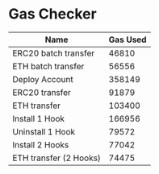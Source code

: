 # Gas Checker

| Name | Gas Used |
| ---- | -------- |
| ERC20 batch transfer | 46810 |
| ETH batch transfer | 56556 |
| Deploy Account | 358149 |
| ERC20 transfer | 91879 |
| ETH transfer | 103400 |
| Install 1 Hook | 166956 |
| Uninstall 1 Hook | 79572 |
| Install 2 Hooks | 77042 |
| ETH transfer (2 Hooks) | 74475 |
